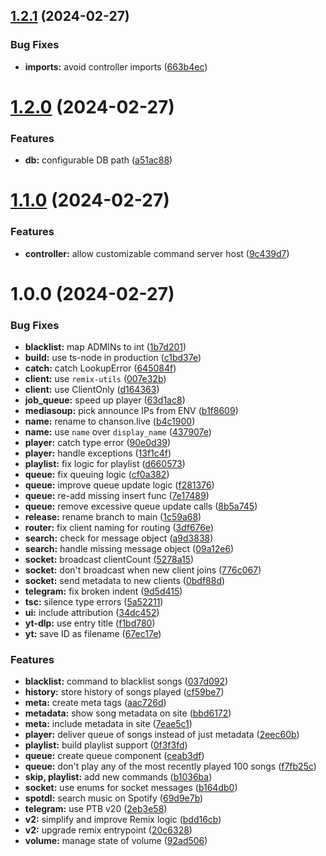 ## [1.2.1](https://github.com/obviyus/chanson.live/compare/v1.2.0...v1.2.1) (2024-02-27)


### Bug Fixes

* **imports:** avoid controller imports ([663b4ec](https://github.com/obviyus/chanson.live/commit/663b4ece58cf7e32dc1e089a4bd3ada7ea7f73ab))

# [1.2.0](https://github.com/obviyus/chanson.live/compare/v1.1.0...v1.2.0) (2024-02-27)


### Features

* **db:** configurable DB path ([a51ac88](https://github.com/obviyus/chanson.live/commit/a51ac882b38a80acaa14fe986a9648d1dbe3bde9))

# [1.1.0](https://github.com/obviyus/chanson.live/compare/v1.0.0...v1.1.0) (2024-02-27)


### Features

* **controller:** allow customizable command server host ([9c439d7](https://github.com/obviyus/chanson.live/commit/9c439d73f1daf8e75f42c64ff20d4e65be115a12))

# 1.0.0 (2024-02-27)


### Bug Fixes

* **blacklist:** map ADMINs to int ([1b7d201](https://github.com/obviyus/chanson.live/commit/1b7d201378e8655ba6d287661e0fe8c0cc7a6fd7))
* **build:** use ts-node in production ([c1bd37e](https://github.com/obviyus/chanson.live/commit/c1bd37e7a140f266711bb1fcc340cc469f2c2da9))
* **catch:** catch LookupError ([645084f](https://github.com/obviyus/chanson.live/commit/645084fc62d337fcae183672792b0d03f77d6f64))
* **client:** use `remix-utils` ([007e32b](https://github.com/obviyus/chanson.live/commit/007e32bf093a1be0713f582222a8f4425f55c37f))
* **client:** use ClientOnly ([d164363](https://github.com/obviyus/chanson.live/commit/d16436365c91eaafca904361bc82acdc798fbb2e))
* **job_queue:** speed up player ([63d1ac8](https://github.com/obviyus/chanson.live/commit/63d1ac83e856ad5fb03d39b0fa101d6db9d11f32))
* **mediasoup:** pick announce IPs from ENV ([b1f8609](https://github.com/obviyus/chanson.live/commit/b1f8609add419de314b68939033b79d21abbaea3))
* **name:** rename to chanson.live ([b4c1900](https://github.com/obviyus/chanson.live/commit/b4c19004673043df0df1a428a5c9ccd151f9d135))
* **name:** use `name` over `display_name` ([437907e](https://github.com/obviyus/chanson.live/commit/437907e96c1d1526e81ecd60a8e41d488daa8994))
* **player:** catch type error ([90e0d39](https://github.com/obviyus/chanson.live/commit/90e0d39e5bcdd582f5aad0b3361c16f9b630070b))
* **player:** handle exceptions ([13f1c4f](https://github.com/obviyus/chanson.live/commit/13f1c4f3e986d5afd916497754fb37411807eb9b))
* **playlist:** fix logic for playlist ([d660573](https://github.com/obviyus/chanson.live/commit/d660573710dc05ae6630bc5b946049853efaef05))
* **queue:** fix queuing logic ([cf0a382](https://github.com/obviyus/chanson.live/commit/cf0a382fe3342f8e5ddeae6421a1f95acfa09ed6))
* **queue:** improve queue update logic ([f281376](https://github.com/obviyus/chanson.live/commit/f2813765d0050684c2a659dc874c902f184b32a0))
* **queue:** re-add missing insert func ([7e17489](https://github.com/obviyus/chanson.live/commit/7e174899c43aaa10e9270a9d7fee737b3067f2ce))
* **queue:** remove excessive queue update calls ([8b5a745](https://github.com/obviyus/chanson.live/commit/8b5a745999d8424d6acb4436cd388d37f545752f))
* **release:** rename branch to main ([1c59a68](https://github.com/obviyus/chanson.live/commit/1c59a68bcdb0ca0f79b1efde770b645132a5789c))
* **router:** fix client naming for routing ([3df676e](https://github.com/obviyus/chanson.live/commit/3df676e345814772f3cd8fe07f54bb043e9794c3))
* **search:** check for message object ([a9d3838](https://github.com/obviyus/chanson.live/commit/a9d38383fb679dddd1bb98eb3d26fe236fee131e))
* **search:** handle missing message object ([09a12e6](https://github.com/obviyus/chanson.live/commit/09a12e640df8bfbd154a02676815349e62e4c421))
* **socket:** broadcast clientCount ([5278a15](https://github.com/obviyus/chanson.live/commit/5278a15fe1a09d02e2fd2df3983b903425d3f8c8))
* **socket:** don't broadcast when new client joins ([776c067](https://github.com/obviyus/chanson.live/commit/776c067c56b39a07762eb35ca9b16907946cbac6))
* **socket:** send metadata to new clients ([0bdf88d](https://github.com/obviyus/chanson.live/commit/0bdf88d6cdfc9fc9dd5979aba8bb258a4b55ee1b))
* **telegram:** fix broken indent ([9d5d415](https://github.com/obviyus/chanson.live/commit/9d5d415d19dd1dda1e4e48212f09269e8fb5532c))
* **tsc:** silence type errors ([5a52211](https://github.com/obviyus/chanson.live/commit/5a52211ad8ce75af5c5d8ae2da24aeb4c2584811))
* **ui:** include attribution ([34dc452](https://github.com/obviyus/chanson.live/commit/34dc452b155fccfbd1c3c46b2c650f9287cef73b))
* **yt-dlp:** use entry title ([f1bd780](https://github.com/obviyus/chanson.live/commit/f1bd780354275d393e64938bf71dc2e4352f9b71))
* **yt:** save ID as filename ([67ec17e](https://github.com/obviyus/chanson.live/commit/67ec17e1361ad28788cbae9b3f14d28269ec5b72))


### Features

* **blacklist:** command to blacklist songs ([037d092](https://github.com/obviyus/chanson.live/commit/037d0929265373c04116b23784642076c62a4724))
* **history:** store history of songs played ([cf59be7](https://github.com/obviyus/chanson.live/commit/cf59be7db1b794c685772d988a6a4017f60aa7e0))
* **meta:** create meta tags ([aac726d](https://github.com/obviyus/chanson.live/commit/aac726d62dacadc73580340065b10523ee12eb23))
* **metadata:** show song metadata on site ([bbd6172](https://github.com/obviyus/chanson.live/commit/bbd6172db615fe6f605bb6291c21875b3fb6a663))
* **meta:** include metadata in site ([7eae5c1](https://github.com/obviyus/chanson.live/commit/7eae5c1a5002ae29eb8eb30725d780d58496f0b2))
* **player:** deliver queue of songs instead of just metadata ([2eec60b](https://github.com/obviyus/chanson.live/commit/2eec60b5eb6347f8c18b0643f36735ea41328363))
* **playlist:** build playlist support ([0f3f3fd](https://github.com/obviyus/chanson.live/commit/0f3f3fd805aa9761214adcefbeed23121d0aa2f2))
* **queue:** create queue component ([ceab3df](https://github.com/obviyus/chanson.live/commit/ceab3df166d4900a0594fc38d2ce04e5bf396fc7))
* **queue:** don't play any of the most recently played 100 songs ([f7fb25c](https://github.com/obviyus/chanson.live/commit/f7fb25cbcf477a0452124007ef46412111ecd882))
* **skip, playlist:** add new commands ([b1036ba](https://github.com/obviyus/chanson.live/commit/b1036ba566c4ddef248bbfcf4bdd7f6bbc5eeb10))
* **socket:** use enums for socket messages ([b164db0](https://github.com/obviyus/chanson.live/commit/b164db0484a1db919582f777f668745a3c701e5b))
* **spotdl:** search music on Spotify ([69d9e7b](https://github.com/obviyus/chanson.live/commit/69d9e7b8de0baf4165ac9b49529d069ceadb51f7))
* **telegram:** use PTB v20 ([2eb3e58](https://github.com/obviyus/chanson.live/commit/2eb3e58fa3ced78795f2c5f3d90daead1fcb0788))
* **v2:** simplify and improve Remix logic ([bdd16cb](https://github.com/obviyus/chanson.live/commit/bdd16cbee8952af90387da7c8b83bdfde4058e6e))
* **v2:** upgrade remix entrypoint ([20c6328](https://github.com/obviyus/chanson.live/commit/20c632863f56210c4ba807fbe69873fb5d5a98dd))
* **volume:** manage state of volume ([92ad506](https://github.com/obviyus/chanson.live/commit/92ad5067dc64a99cdf9844a118424b05b1298b7e))
